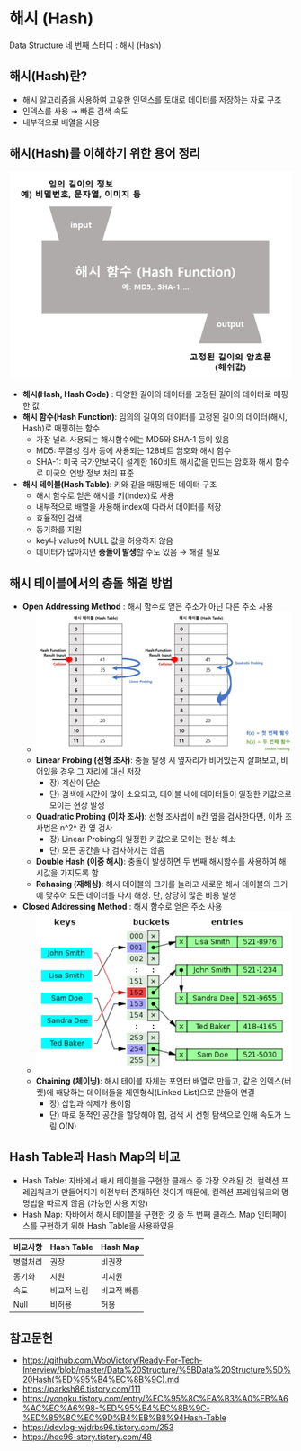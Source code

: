 # 해시 (Hash)
Data Structure 네 번째 스터디 : 해시 (Hash)


## 해시(Hash)란?
* 해시 알고리즘을 사용하여 고유한 인덱스를 토대로 데이터를 저장하는 자료 구조
* 인덱스를 사용 → 빠른 검색 속도
* 내부적으로 배열을 사용

## 해시(Hash)를 이해하기 위한 용어 정리
![Hash](../images/dy_hash.jpg)
* **해시(Hash, Hash Code)** : 다양한 길이의 데이터를 고정된 길이의 데이터로 매핑한 값
* **해시 함수(Hash Function)**: 임의의 길이의 데이터를 고정된 길이의 데이터(해시, Hash)로 매핑하는 함수
	* 가장 널리 사용되는 해시함수에는 MD5와 SHA-1 등이 있음
	* MD5: 무결성 검사 등에 사용되는 128비트 암호화 해시 함수
	* SHA-1: 미국 국가안보국이 설계한 160비트 해시값을 만드는 암호화 해시 함수로 미국의 연방 정보 처리 표준
* **해시 테이블(Hash Table)**: 키와 같을 매핑해둔 데이터 구조
	* 해시 함수로 얻은 해시를 키(index)로 사용
	* 내부적으로 배열을 사용해 index에 따라서 데이터를 저장
	* 효율적인 검색 
	* 동기화를 지원
	* key나 value에 NULL 값을 허용하지 않음
	* 데이터가 많아지면 **충돌이 발생**할 수도 있음 → 해결 필요


## 해시 테이블에서의 충돌 해결 방법
* **Open Addressing Method** : 해시 함수로 얻은 주소가 아닌 다른 주소 사용
	* ![open addressing method](../images/dy_hash_openadd.jpg)
	* **Linear Probing (선형 조사)**: 충돌 발생 시 옆자리가 비어있는지 살펴보고, 비어있을 경우 그 자리에 대신 저장
		* 장) 계산이 단순
		* 단)  검색에 시간이 많이 소요되고, 테이블 내에 데이터들이 일정한 키값으로 모이는 현상 발생
	* **Quadratic Probing (이차 조사)**: 선형 조사법이 n칸 옆을 검사한다면, 이차 조사법은 n^2^ 칸 옆 검사
		* 장) Linear Probing의 일정한 키값으로 모이는 현상 해소
		* 단) 모든 공간을 다 검사하지는 않음
	* **Double Hash (이중 해시)**: 충돌이 발생하면 두 번째 해시함수를 사용하여 해시값을 가지도록 함
	* **Rehasing (재해싱)**: 해시 테이블의 크기를 늘리고 새로운 해시 테이블의 크기에 맞추어 모든 데이터를 다시 해싱. 단, 상당히 많은 비용 발생
* **Closed Addressing Method** : 해시 함수로 얻은 주소 사용
	* ![chaining method](../images/dy_hash_chaining.jpg)
	* **Chaining (체이닝)**: 해시 테이블 자체는 포인터 배열로 만들고, 같은 인덱스(버켓)에 해당하는 데이터들을 체인형식(Linked List)으로 만들어 연결
		* 장) 삽입과 삭제가 용이함
		* 단) 따로 동적인 공간을 할당해야 함, 검색 시 선형 탐색으로 인해 속도가 느림 O(N)


## Hash Table과 Hash Map의 비교
* Hash Table: 자바에서 해시 테이블을 구현한 클래스 중 가장 오래된 것. 컬렉션 프레임워크가 만들어지기 이전부터 존재하던 것이기 때문에, 컬렉션 프레임워크의 명명법을 따르지 않음 (가능한 사용 지양)
* Hash Map: 자바에서 해시 테이블을 구현한 것 중 두 번째 클래스. Map 인터페이스를 구현하기 위해 Hash Table을 사용하였음
 
| 비교사항 | Hash Table | Hash Map |
|--|--|--|
| 병렬처리 | 권장 | 비권장 |
| 동기화 | 지원 | 미지원 |
| 속도 | 비교적 느림 | 비교적 빠름 |
| Null | 비허용 | 허용 |


## 참고문헌
* https://github.com/WooVictory/Ready-For-Tech-Interview/blob/master/Data%20Structure/%5BData%20Structure%5D%20Hash(%ED%95%B4%EC%8B%9C).md
* https://parksh86.tistory.com/111
* https://yongku.tistory.com/entry/%EC%95%8C%EA%B3%A0%EB%A6%AC%EC%A6%98-%ED%95%B4%EC%8B%9C-%ED%85%8C%EC%9D%B4%EB%B8%94Hash-Table
* https://devlog-wjdrbs96.tistory.com/253
* https://hee96-story.tistory.com/48

